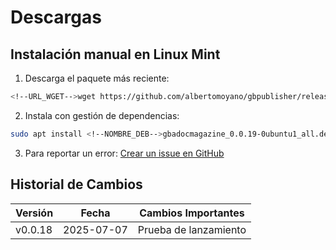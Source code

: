 # Descargas

## Instalación manual en Linux Mint

1. Descarga el paquete más reciente:
```bash
<!--URL_WGET-->wget https://github.com/albertomoyano/gbpublisher/releases/download/deb-2025.07.07/gbadocmagazine_0.0.19-0ubuntu1_all.deb<!--END_URL_WGET-->
```

2. Instala con gestión de dependencias:
```bash
sudo apt install <!--NOMBRE_DEB-->gbadocmagazine_0.0.19-0ubuntu1_all.deb<!--END_NOMBRE_DEB-->
```

3. Para reportar un error:
[Crear un issue en GitHub](https://github.com/albertomoyano/gbpublisher/issues)

## Historial de Cambios

| Versión   | Fecha       | Cambios Importantes               |
|-----------|------------|-----------------------------------|
| v0.0.18  | 2025-07-07 | Prueba de lanzamiento    |
